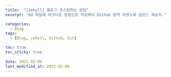 ```yaml
---
title:  "[Jekyll] 블로그 포스팅하는 방법"
excerpt: "md 파일에 마크다운 문법으로 작성하여 Github 원격 저장소에 업로드 해보자."

categories:
  - Blog
tags:
  - [Blog, jekyll, Github, Git]

toc: true
toc_sticky: true
 
date: 2022-02-06
last_modified_at: 2022-02-06
---
```

